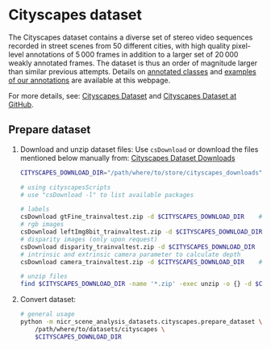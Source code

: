 # Cityscapes dataset

The Cityscapes dataset contains a diverse set of stereo video sequences recorded in street scenes from 50 different cities, with high quality pixel-level annotations of 5 000 frames in addition to a larger set of 20 000 weakly annotated frames.
The dataset is thus an order of magnitude larger than similar previous attempts. Details on [annotated classes](https://www.cityscapes-dataset.com/dataset-overview/#class-definitions) and [examples of our annotations](https://www.cityscapes-dataset.com/examples/#dense-pixel-annotations) are available at this webpage.

For more details, see: [Cityscapes Dataset](https://www.cityscapes-dataset.com/) and [Cityscapes Dataset at GitHub](https://github.com/mcordts/cityscapesScripts).

## Prepare dataset

1. Download and unzip dataset files:
    Use `csDownload` or download the files mentioned below manually from: [Cityscapes Dataset Downloads](https://www.cityscapes-dataset.com/downloads/)
    ```bash
    CITYSCAPES_DOWNLOAD_DIR="/path/where/to/store/cityscapes_downloads"

    # using cityscapesScripts
    # use "csDownload -l" to list available packages

    # labels
    csDownload gtFine_trainvaltest.zip -d $CITYSCAPES_DOWNLOAD_DIR    # -> 241MB
    # rgb images
    csDownload leftImg8bit_trainvaltest.zip -d $CITYSCAPES_DOWNLOAD_DIR     # -> 11GB
    # disparity images (only upon request)
    csDownload disparity_trainvaltest.zip -d $CITYSCAPES_DOWNLOAD_DIR     # -> 3.5GB
    # intrinsic and extrinsic camera parameter to calculate depth
    csDownload camera_trainvaltest.zip -d $CITYSCAPES_DOWNLOAD_DIR    # -> 2MB

    # unzip files
    find $CITYSCAPES_DOWNLOAD_DIR -name '*.zip' -exec unzip -o {} -d $CITYSCAPES_DOWNLOAD_DIR \;
    ```

2. Convert dataset:
    ```bash
    # general usage
    python -m nicr_scene_analysis_datasets.cityscapes.prepare_dataset \
        /path/where/to/datasets/cityscapes \
        $CITYSCAPES_DOWNLOAD_DIR
    ```
